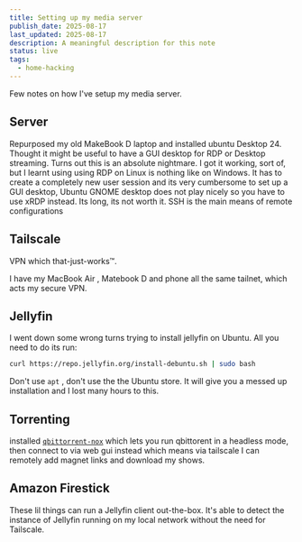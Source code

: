 ```yaml
---
title: Setting up my media server
publish_date: 2025-08-17
last_updated: 2025-08-17
description: A meaningful description for this note
status: live
tags:
  - home-hacking
---
```

Few notes on how I've setup my media server.

## Server

 Repurposed my old MakeBook D laptop  and installed ubuntu Desktop 24. Thought it might be useful to have a GUI desktop for RDP or Desktop streaming. Turns out this is an absolute nightmare. I got it working, sort of, but I learnt using using RDP on Linux is nothing like on Windows. It has to create a completely new user session and its very cumbersome to set up a GUI desktop, Ubuntu GNOME desktop does not play nicely so you have to use xRDP instead. Its long, its not worth it. SSH is the main means of remote configurations

## Tailscale

VPN which that-just-works™️.

I have my MacBook Air , Matebook D and phone all the same tailnet, which acts my  secure VPN.

## Jellyfin

I went down some wrong turns trying to install jellyfin on Ubuntu.  All you need to do its run:

```bash
curl https://repo.jellyfin.org/install-debuntu.sh | sudo bash
```

Don't use `apt` , don't use the the Ubuntu store. It will give you a messed up installation and I lost many hours to this.


## Torrenting

installed [`qbittorrent-nox`](https://github.com/qbittorrent/qBittorrent/wiki/Running-qBittorrent-without-X-server-(WebUI-only,-systemd-service-set-up,-Ubuntu-15.04-or-newer)) which lets you run qbittorent in a headless mode, then connect to via web gui instead which means via tailscale I can remotely add magnet links and download my shows.

## Amazon Firestick

These lil things can run a Jellyfin client out-the-box. It's able to detect the instance of Jellyfin running on my local network without the need for Tailscale. 